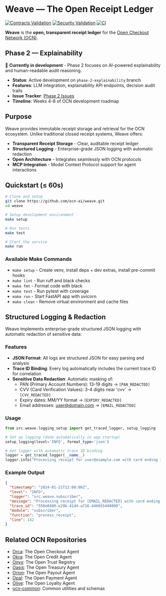 # Weave — The Open Receipt Ledger

[![Contracts Validation](https://github.com/ocn-ai/weave/actions/workflows/contracts.yml/badge.svg)](https://github.com/ocn-ai/weave/actions/workflows/contracts.yml)
[![Security Validation](https://github.com/ocn-ai/weave/actions/workflows/security.yml/badge.svg)](https://github.com/ocn-ai/weave/actions/workflows/security.yml)
[![CI](https://github.com/ocn-ai/weave/actions/workflows/ci.yml/badge.svg)](https://github.com/ocn-ai/weave/actions/workflows/ci.yml)

**Weave** is the **open, transparent receipt ledger** for the [Open Checkout Network (OCN)](https://github.com/ocn-ai/ocn-common).

## Phase 2 — Explainability

🚧 **Currently in development** - Phase 2 focuses on AI-powered explainability and human-readable audit reasoning.

- **Status**: Active development on `phase-2-explainability` branch
- **Features**: LLM integration, explainability API endpoints, decision audit trails
- **Issue Tracker**: [Phase 2 Issues](https://github.com/ahsanazmi1/weave/issues?q=is%3Aopen+is%3Aissue+label%3Aphase-2)
- **Timeline**: Weeks 4-8 of OCN development roadmap

## Purpose

Weave provides immutable receipt storage and retrieval for the OCN ecosystem. Unlike traditional closed receipt systems, Weave offers:

- **Transparent Receipt Storage** - Clear, auditable receipt ledger
- **Structured Logging** - Enterprise-grade JSON logging with automatic redaction
- **Open Architecture** - Integrates seamlessly with OCN protocols
- **MCP Integration** - Model Context Protocol support for agent interactions

## Quickstart (≤ 60s)

```bash
# Clone and setup
git clone https://github.com/ocn-ai/weave.git
cd weave

# Setup development environment
make setup

# Run tests
make test

# Start the service
make run
```

### Available Make Commands

- `make setup` - Create venv, install deps + dev extras, install pre-commit hooks
- `make lint` - Run ruff and black checks
- `make fmt` - Format code with black
- `make test` - Run pytest with coverage
- `make run` - Start FastAPI app with uvicorn
- `make clean` - Remove virtual environment and cache files


## Structured Logging & Redaction

Weave implements enterprise-grade structured JSON logging with automatic redaction of sensitive data:

### Features
- **JSON Format**: All logs are structured JSON for easy parsing and analysis
- **Trace ID Binding**: Every log automatically includes the current trace ID for correlation
- **Sensitive Data Redaction**: Automatic masking of:
  - PAN (Primary Account Numbers): 13-19 digits → `[PAN_REDACTED]`
  - CVV (Card Verification Values): 3-4 digits near 'cvv' → `[CVV_REDACTED]`
  - Expiry dates: MM/YY format → `[EXPIRY_REDACTED]`
  - Email addresses: user@domain.com → `[EMAIL_REDACTED]`

### Usage
```python
from src.weave.logging_setup import get_traced_logger, setup_logging

# Set up logging (done automatically in app startup)
setup_logging(level='INFO', format_type='json')

# Get logger with automatic trace ID binding
logger = get_traced_logger(__name__)
logger.info("Processing receipt for user@example.com with card ending in 1111")
```

### Example Output
```json
{
  "timestamp": "2024-01-21T12:00:00Z",
  "level": "INFO",
  "logger": "src.weave.subscriber",
  "message": "Processing receipt for [EMAIL_REDACTED] with card ending in [PAN_REDACTED]",
  "trace_id": "550e8400-e29b-41d4-a716-446655440000",
  "module": "subscriber",
  "function": "process_receipt",
  "line": 142
}
```

## Related OCN Repositories

- [Orca](https://github.com/ocn-ai/orca): The Open Checkout Agent
- [Okra](https://github.com/ocn-ai/okra): The Open Credit Agent
- [Onyx](https://github.com/ocn-ai/onyx): The Open Trust Registry
- [Oasis](https://github.com/ocn-ai/oasis): The Open Treasury Agent
- [Orion](https://github.com/ocn-ai/orion): The Open Payout Agent
- [Opal](https://github.com/ocn-ai/opal): The Open Payment Agent
- [Olive](https://github.com/ocn-ai/olive): The Open Loyalty Agent
- [ocn-common](https://github.com/ocn-ai/ocn-common): Common utilities and schemas
